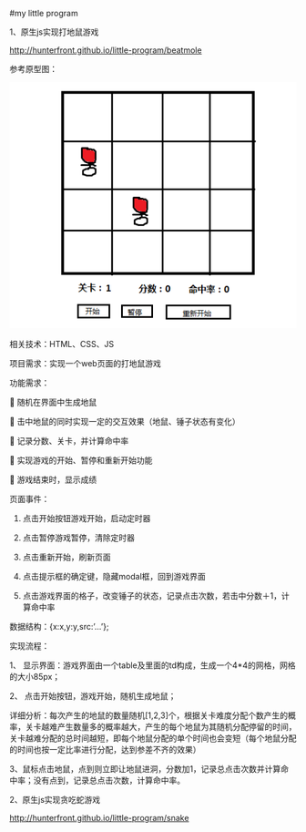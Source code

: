 #my little program  

1、原生js实现打地鼠游戏  

http://hunterfront.github.io/little-program/beatmole  

参考原型图：  

![](https://github.com/HunterFront/little-program/blob/master/images/game1.png)  

相关技术：HTML、CSS、JS  

项目需求：实现一个web页面的打地鼠游戏  

功能需求：  

	随机在界面中生成地鼠  

	击中地鼠的同时实现一定的交互效果（地鼠、锤子状态有变化）  

	记录分数、关卡，并计算命中率  

	实现游戏的开始、暂停和重新开始功能  

	游戏结束时，显示成绩  

页面事件：  

1.	点击开始按钮游戏开始，启动定时器  

2.	点击暂停游戏暂停，清除定时器  

3.	点击重新开始，刷新页面  

4.	点击提示框的确定键，隐藏modal框，回到游戏界面  

5.	点击游戏界面的格子，改变锤子的状态，记录点击次数，若击中分数＋1，计算命中率  

数据结构：{x:x,y:y,src:’…’};  

实现流程：  

1、	显示界面：游戏界面由一个table及里面的td构成，生成一个4*4的网格，网格的大小85px；  

2、	点击开始按钮，游戏开始，随机生成地鼠；	  

详细分析：每次产生的地鼠的数量随机[1,2,3]个，根据关卡难度分配个数产生的概率，关卡越难产生数量多的概率越大，产生的每个地鼠为其随机分配停留的时间，关卡越难分配的总时间越短，即每个地鼠分配的单个时间也会变短（每个地鼠分配的时间也按一定比率进行分配，达到参差不齐的效果）  

3、鼠标点击地鼠，点到则立即让地鼠进洞，分数加1，记录总点击次数并计算命中率；没有点到，记录总点击次数，计算命中率。  




2、原生js实现贪吃蛇游戏  

http://hunterfront.github.io/little-program/snake
